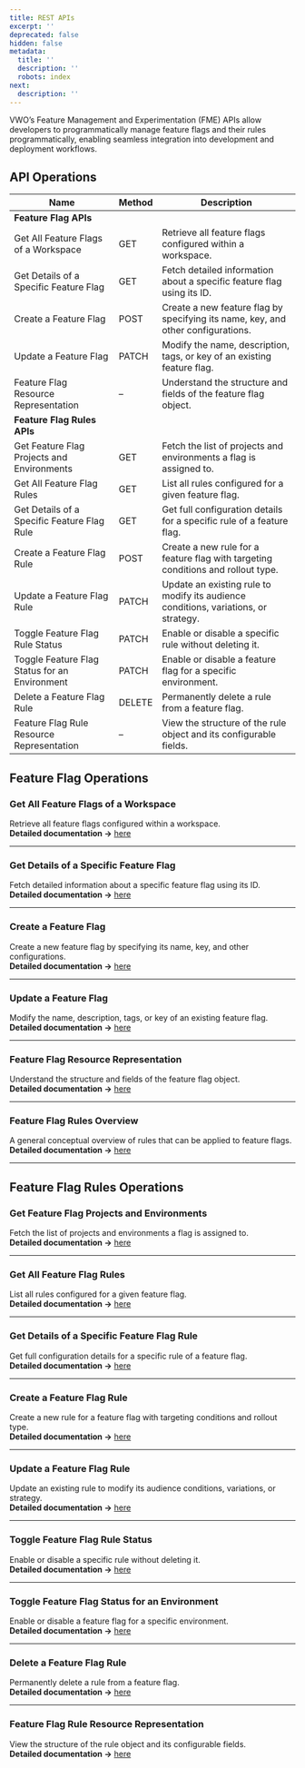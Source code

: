```yaml
---
title: REST APIs
excerpt: ''
deprecated: false
hidden: false
metadata:
  title: ''
  description: ''
  robots: index
next:
  description: ''
---
```

VWO’s Feature Management and Experimentation (FME) APIs allow developers to programmatically manage feature flags and their rules programmatically, enabling seamless integration into development and deployment workflows.

## API Operations

| Name                                          | Method | Description                                                                         |
| --------------------------------------------- | ------ | ----------------------------------------------------------------------------------- |
| **Feature Flag APIs**                         |        |                                                                                     |
| Get All Feature Flags of a Workspace          | GET    | Retrieve all feature flags configured within a workspace.                           |
| Get Details of a Specific Feature Flag        | GET    | Fetch detailed information about a specific feature flag using its ID.              |
| Create a Feature Flag                         | POST   | Create a new feature flag by specifying its name, key, and other configurations.    |
| Update a Feature Flag                         | PATCH  | Modify the name, description, tags, or key of an existing feature flag.             |
| Feature Flag Resource Representation          | –      | Understand the structure and fields of the feature flag object.                     |
| **Feature Flag Rules APIs**                   |        |                                                                                     |
| Get Feature Flag Projects and Environments    | GET    | Fetch the list of projects and environments a flag is assigned to.                  |
| Get All Feature Flag Rules                    | GET    | List all rules configured for a given feature flag.                                 |
| Get Details of a Specific Feature Flag Rule   | GET    | Get full configuration details for a specific rule of a feature flag.               |
| Create a Feature Flag Rule                    | POST   | Create a new rule for a feature flag with targeting conditions and rollout type.    |
| Update a Feature Flag Rule                    | PATCH  | Update an existing rule to modify its audience conditions, variations, or strategy. |
| Toggle Feature Flag Rule Status               | PATCH  | Enable or disable a specific rule without deleting it.                              |
| Toggle Feature Flag Status for an Environment | PATCH  | Enable or disable a feature flag for a specific environment.                        |
| Delete a Feature Flag Rule                    | DELETE | Permanently delete a rule from a feature flag.                                      |
| Feature Flag Rule Resource Representation     | –      | View the structure of the rule object and its configurable fields.                  |

## Feature Flag Operations

### Get All Feature Flags of a Workspace

Retrieve all feature flags configured within a workspace.\
**Detailed documentation →** [here](https://developers.vwo.com/reference/fme-get-all-feature-flags-of-a-workspace)

***

### Get Details of a Specific Feature Flag

Fetch detailed information about a specific feature flag using its ID.\
**Detailed documentation →** [here](https://developers.vwo.com/v2/reference/fme-get-details-of-a-specific-feature-flag)

***

### Create a Feature Flag

Create a new feature flag by specifying its name, key, and other configurations.\
**Detailed documentation →** [here](https://developers.vwo.com/v2/reference/fme-create-a-feature-flag)

***

### Update a Feature Flag

Modify the name, description, tags, or key of an existing feature flag.\
**Detailed documentation →** [here](https://developers.vwo.com/v4/reference/fme-update-a-feature-flag)

***

### Feature Flag Resource Representation

Understand the structure and fields of the feature flag object.\
**Detailed documentation →** [here](https://developers.vwo.com/v4/reference/fme-feature-flag-resource-representation)

***

### Feature Flag Rules Overview

A general conceptual overview of rules that can be applied to feature flags.\
**Detailed documentation →** [here](https://developers.vwo.com/v4/reference/fme-feature-flags-rules)

***

## Feature Flag Rules Operations

### Get Feature Flag Projects and Environments

Fetch the list of projects and environments a flag is assigned to.\
**Detailed documentation →** [here](https://developers.vwo.com/v4/reference/fme-get-feature-flag-projects-and-environments)

***

### Get All Feature Flag Rules

List all rules configured for a given feature flag.\
**Detailed documentation →** [here](https://developers.vwo.com/v4/reference/fme-get-all-feature-flags-rules)

***

### Get Details of a Specific Feature Flag Rule

Get full configuration details for a specific rule of a feature flag.\
**Detailed documentation →** [here](https://developers.vwo.com/v4/reference/fme-get-details-of-a-specific-feature-flag-rule)

***

### Create a Feature Flag Rule

Create a new rule for a feature flag with targeting conditions and rollout type.\
**Detailed documentation →** [here](https://developers.vwo.com/v4/reference/fme-create-a-feature-flag-rule)

***

### Update a Feature Flag Rule

Update an existing rule to modify its audience conditions, variations, or strategy.\
**Detailed documentation →** [here](https://developers.vwo.com/v4/reference/fme-update-a-feature-flag-rule)

***

### Toggle Feature Flag Rule Status

Enable or disable a specific rule without deleting it.\
**Detailed documentation →** [here](https://developers.vwo.com/v4/reference/fme-toggle-feature-flag-rule-status)

***

### Toggle Feature Flag Status for an Environment

Enable or disable a feature flag for a specific environment.\
**Detailed documentation →** [here](https://developers.vwo.com/v4/reference/fme-toggle-feature-flag-status-for-an-environment)

***

### Delete a Feature Flag Rule

Permanently delete a rule from a feature flag.\
**Detailed documentation →** [here](https://developers.vwo.com/v4/reference/fme-delete-a-feature-flag-rule)

***

### Feature Flag Rule Resource Representation

View the structure of the rule object and its configurable fields.\
**Detailed documentation →** [here](https://developers.vwo.com/v4/reference/fme-feature-flag-rules-resource-representation)